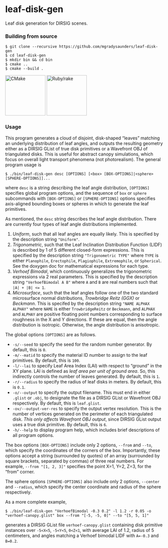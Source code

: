 # leaf-disk-gen

Leaf disk generation for DIRSIG scenes.

### Building from source

```
$ git clone --recursive https://github.com/mgradysaunders/leaf-disk-gen
$ cd leaf-disk-gen
$ mkdir bin && cd bin
$ cmake ..
$ cmake --build .
```

<a href="https://cmake.org"><img alt="CMake" src="https://upload.wikimedia.org/wikipedia/commons/1/13/Cmake.svg" width="128px"></a>
<a href="https://github.com/ruby/rake"><img alt="Ruby/rake" src="https://upload.wikimedia.org/wikipedia/commons/7/73/Ruby_logo.svg" width="128px"></a>

### Usage

This program generates a cloud of disjoint, disk-shaped &ldquo;leaves&rdquo;
matching an underlying distribution of leaf angles, and outputs the resulting
geometry either as a DIRSIG GList of true disk primitives or a Wavefront OBJ 
of triangulated disks. This is useful for abstract canopy simulations, which
focus on overall light transport phenomena (not photorealism).
The general program usage is 
```
$ ./bin/leaf-disk-gen desc [OPTIONS] [<box> [BOX-OPTIONS]|<sphere> [SPHERE-OPTIONS]]...
```
where `desc` is a string describing the leaf angle distribution,
`[OPTIONS]` specifies global program options, and the sequence of `box` or
`sphere` subcommands with `[BOX-OPTIONS]` or `[SPHERE-OPTIONS]` options 
specifies axis-aligned bounding boxes or spheres in which to generate 
the leaf primitives.

As mentioned, the `desc` string describes the leaf angle 
distribution. There are currently four types of leaf angle distributions
implemented.
1. _Uniform_, such that all leaf angles are equally likely. 
This is specified by the description string `"Uniform"`.
2. _Trigonometric_, such that the Leaf Inclination Distribution Function
(LIDF) is described by 1 of 5 different closed-form expressions. This
is specified by the description string `"Trigonometric TYPE"` where `TYPE`
is either `Planophile`, `Erectophile`, `Plagiophile`, `Extremophile`,
or `Spherical`. See the doxygen doc for mathematical expressions
for each type.
3. _Verhoef Bimodal_, which continuously generalizes the trigonometric
expressions via 2 real parameters. This is specified by the description 
string `"VerhoefBimodal A B"` where `A` and `B` are real numbers such
that `|A| + |B| <= 1`.
4. _Microsurface_, such that the leaf angles follow one of the two
standard microsurface normal distributions, _Trowbridge Reitz (GGX)_
or _Beckmann_. This is specifed by the description string 
`"NAME ALPHAX ALPHAY"` where `NAME` is either `TrowbridgeReitz` or 
`Beckmann`, and `ALPHAX` and `ALPHAY` are positive floating point numbers
corresponding to surface roughness in the X and Y directions. If these
are equal, then the angle distribution is isotropic. Otherwise, the
angle distribution is anisotropic.

The global options `[OPTIONS]` are as follows.
- `-s/--seed` to specify the seed for the random number generator. 
By default, this is `0`.
- `-m/--matid` to specify the material ID number to assign to the leaf 
primitives. By default, this is `100`.
- `-l/--lai` to specify Leaf Area Index (LAI) with respect to 
&ldquo;ground&rdquo; in the XY plane. LAI is defined as _leaf area
per unit of ground area_. So, this indirectly controls the number of 
leaves generated. By default, this is `1`.
- `-r/--radius` to specify the radius of leaf disks in meters. By default,
this is `0.1`.
- `-o/--output` to specify the output filename. This must end in
either `.glist` or `.obj`, to designate the file as a DIRSIG GList or 
Wavefront OBJ respectively. By default, this is `leaf.glist`.
- `-ov/--output-ver-res` to specify the output vertex resolution. This is 
the number of vertices generated on the perimeter of each triangulated disk. 
_This only affects Wavefront OBJ output_, since DIRSIG GList output uses a
true disk primitive. By default, this is `6`.
- `-h/--help` to display program help, which includes brief 
descriptions of all program options.

The box options `[BOX-OPTIONS]` include only 2 options, `--from` 
and `--to`, which specify the coordinates of the corners of the box.
Importantly, these options accept a string (surrounded by quotes) of an
array (surrounded by square brackets, separated by commas) of three real 
numbers. For example, `--from "[1, 2, 3]"` specifies the point X=1, Y=2, 
Z=3, for the &ldquo;from&rdquo; corner.

The sphere options `[SPHERE-OPTIONS]` also include only 2 options,
`--center` and `--radius`, which specify the center coordinate and radius of
the sphere respectively. 

As a more complete example,
```
$ ./bin/leaf-disk-gen "VerhoefBimodal -0.3 0.2" -l 1.2 -r 0.05 -o "verhoef-canopy.glist" box --from "[-5, -5, 0]" --to "[5, 5, 1]"
```
generates a DIRSIG GList file `verhoef-canopy.glist` containing
disk primitive instances over `-5<X<5`, `-5<Y<5`, `0<Z<1`, with 
average LAI of 1.2, radius of 5 centimeters, and angles matching a 
Verhoef bimodal LIDF with `A=-0.3` and `B=0.2`.
